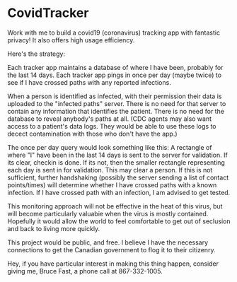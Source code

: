# CovidTracker
Work with me to build a covid19 (coronavirus) tracking app with fantastic privacy!  It also offers high usage efficiency.

Here's the strategy:

Each tracker app maintains a database of where I have been, probably for the last 14 days.  Each tracker app pings in once per day (maybe twice) to see if I have crossed paths with any reported infections.

When a person is identified as infected, with their permission their data is uploaded to the "infected paths" server.  There is no need for that server to contain any information that identifies the patient.  There is no need for the database to reveal anybody's paths at all.  (CDC agents may also want access to a patient's data logs.  They would be able to use these logs to decect contamination with those who don't have  the app.)

The once per day query would look something like this:  A rectangle of where "I" have been in the last 14 days is sent to the server for validation.  If its clear, checkin is done.  If its not, then the smaller rectangle representing each day is sent in for validation.  This may clear a person.  If this is not sufficient, further handshaking (possibly the server sending a list of contact points/times) will determine whether I have crossed paths with a known infection.  If I have crossed path with an infection, I am advised to get tested.

This monitoring approach will not be effective in the heat of this virus, but will become particularly valuabie when the virus is mostly contained.  Hopefully it would allow the world to feel comfortable to get out of seclusion and back to living more quickly.
   
This project would be public, and free.  I believe I have the necessary connections to get the Canadian government to flog it to their citizenry.

Hey, if you have particular interest in making this thing happen, consider giving me, Bruce Fast, a phone call at 867-332-1005.

